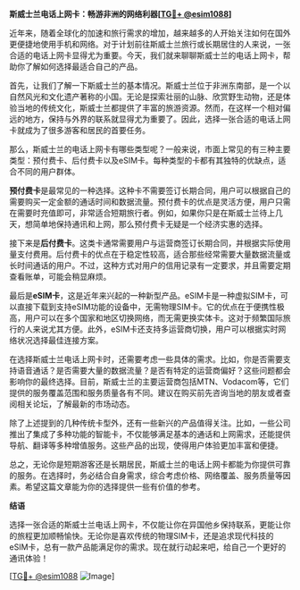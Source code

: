 **斯威士兰电话上网卡：畅游非洲的网络利器[[TG💪+ @esim1088](https://t.me/s/esim1088)]**

近年来，随着全球化的加速和旅行需求的增加，越来越多的人开始关注如何在国外更便捷地使用手机和网络。对于计划前往斯威士兰旅行或长期居住的人来说，一张合适的电话上网卡显得尤为重要。今天，我们就来聊聊斯威士兰的电话上网卡，帮助你了解如何选择最适合自己的产品。

首先，让我们了解一下斯威士兰的基本情况。斯威士兰位于非洲东南部，是一个以自然风光和文化遗产著称的小国。无论是探索壮丽的山脉、欣赏野生动物，还是体验当地的传统文化，斯威士兰都提供了丰富的旅游资源。然而，在这样一个相对偏远的地方，保持与外界的联系就显得尤为重要了。因此，选择一张合适的电话上网卡就成为了很多游客和居民的首要任务。

那么，斯威士兰的电话上网卡有哪些类型呢？一般来说，市面上常见的有三种主要类型：预付费卡、后付费卡以及eSIM卡。每种类型的卡都有其独特的优缺点，适合不同的用户群体。

**预付费卡**是最常见的一种选择。这种卡不需要签订长期合同，用户可以根据自己的需要购买一定金额的通话时间和数据流量。预付费卡的优点是灵活方便，用户只需在需要时充值即可，非常适合短期旅行者。例如，如果你只是在斯威士兰待上几天，想简单地保持通讯和上网，那么预付费卡无疑是一个经济实惠的选择。

接下来是**后付费卡**。这类卡通常需要用户与运营商签订长期合同，并根据实际使用量支付费用。后付费卡的优点在于稳定性较高，适合那些经常需要大量数据流量或长时间通话的用户。不过，这种方式对用户的信用记录有一定要求，并且需要定期查看账单，可能会稍显麻烦。

最后是**eSIM卡**，这是近年来兴起的一种新型产品。eSIM卡是一种虚拟SIM卡，可以直接下载到支持eSIM功能的设备中，无需物理SIM卡。它的优点在于便携性极高，用户可以在多个国家和地区切换网络，而无需更换实体卡。这对于频繁国际旅行的人来说尤其方便。此外，eSIM卡还支持多运营商切换，用户可以根据实时网络状况选择最佳连接方案。

在选择斯威士兰电话上网卡时，还需要考虑一些具体的需求。比如，你是否需要支持语音通话？是否需要大量的数据流量？是否有特定的运营商偏好？这些问题都会影响你的最终选择。目前，斯威士兰的主要运营商包括MTN、Vodacom等，它们提供的服务覆盖范围和服务质量各有不同。建议在购买前先咨询当地的朋友或者查阅相关论坛，了解最新的市场动态。

除了上述提到的几种传统卡型外，还有一些新兴的产品值得关注。比如，一些公司推出了集成了多种功能的智能卡，不仅能够满足基本的通话和上网需求，还能提供导航、翻译等多种增值服务。这些产品的出现，使得用户体验更加丰富和便捷。

总之，无论你是短期游客还是长期居民，斯威士兰的电话上网卡都能为你提供可靠的服务。在选择时，务必结合自身需求，综合考虑价格、网络覆盖、服务质量等因素。希望这篇文章能为你的选择提供一些有价值的参考。

**结语**

选择一张合适的斯威士兰电话上网卡，不仅能让你在异国他乡保持联系，更能让你的旅程更加顺畅愉快。无论你是喜欢传统的物理SIM卡，还是追求现代科技的eSIM卡，总有一款产品能满足你的需求。现在就行动起来吧，给自己一个更好的通讯体验！

[[TG💪+ @esim1088](https://t.me/s/esim1088) ![Image](https://i.postimg.cc/4NQfJmqS/Snipaste-2025-05-13-00-14-12.png)]
